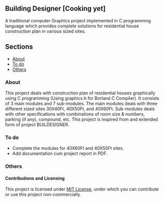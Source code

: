 ## Building Designer [Cooking yet]
A traditional computer Graphics project implemented in C programming language which provides complete solutions for residential house construction plan in various sized sites.

## Sections

- [About](https://github.com/Jishanshaikh4/building-designer/blob/master/README.md#about)
- [To do](https://github.com/Jishanshaikh4/building-designer/blob/master/README.md#to-do)
- [Others](https://github.com/Jishanshaikh4/building-designer/blob/master/README.md#others)

### About

This project deals with construction plan of residential houses graphically using C programming (Using graphics.h for Borland C Compiler). It consists of 3 main modules and 7 sub-modules. The main modules deals with three different sized sites 30X40Ft, 40X50Ft, and 40X60Ft. Sub-modules deals with other specifications with combinations of room size & numbers, parking (if any), compound, etc. This project is inspired from and extended form of project BUILDESIGNER.


### To do

- Complete the modules for 40X60Ft and 40X50Ft sites.
- Add documentation cum project report in PDF.

### Others

#### Contributions and Licensing

This project is licensed under [MIT License](https://github.com/Jishanshaikh4/building-designer/blob/master/LICENSE), under which you can contribute or use this project non-commercially.
